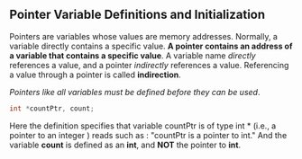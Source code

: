 ## Pointer Variable Definitions and Initialization

Pointers are variables whose values are memory addresses. Normally, a variable directly contains a specific value. **A pointer contains an address of a variable that contains a specific value**. A variable name *directly* references a value, and a pointer *indirectly* references a value. Referencing a value through a pointer is called **indirection**.

*Pointers like all variables must be defined before they can be used*.


```c
int *countPtr, count;
```

Here the definition specifies that variable countPtr is of type int * (i.e., a pointer to an integer ) reads such as : "countPtr is a pointer to int." And the variable **count** is defined as an **int**, and **NOT** the pointer to **int**.





